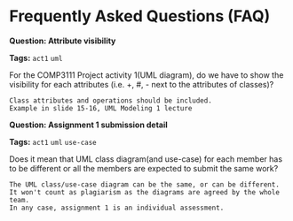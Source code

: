 # Frequently Asked Questions (FAQ)

**Question: Attribute visibility**

**Tags:** `act1` `uml`

For the COMP3111 Project activity 1(UML diagram), do we have to show the visibility for each attributes (i.e. +, #, - next to the attributes of classes)?

	Class attributes and operations should be included.
	Example in slide 15-16, UML Modeling 1 lecture

**Question: Assignment 1 submission detail**

**Tags:** `act1` `uml` `use-case`

Does it mean that UML class diagram(and use-case) for each member has to be different or all the members are expected to submit the same work?

	The UML class/use-case diagram can be the same, or can be different.
	It won't count as plagiarism as the diagrams are agreed by the whole team.
	In any case, assignment 1 is an individual assessment. 
